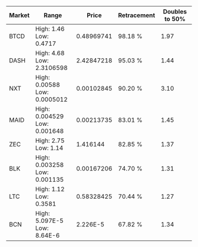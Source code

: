 | Market | Range | Price| Retracement | Doubles to 50% |
| --- | --- | --- | --- | --- |
| BTCD | High: 1.46<br />Low: 0.4717 | 0.48969741 | 98.18 % | 1.97 |
| DASH | High: 4.68<br />Low: 2.3106598 | 2.42847218 | 95.03 % | 1.44 |
| NXT | High: 0.00588<br />Low: 0.0005012 | 0.00102845 | 90.20 % | 3.10 |
| MAID | High: 0.004529<br />Low: 0.001648 | 0.00213735 | 83.01 % | 1.45 |
| ZEC | High: 2.75<br />Low: 1.14 | 1.416144 | 82.85 % | 1.37 |
| BLK | High: 0.003258<br />Low: 0.001135 | 0.00167206 | 74.70 % | 1.31 |
| LTC | High: 1.12<br />Low: 0.3581 | 0.58328425 | 70.44 % | 1.27 |
| BCN | High: 5.097E-5<br />Low: 8.64E-6 | 2.226E-5 | 67.82 % | 1.34 |

